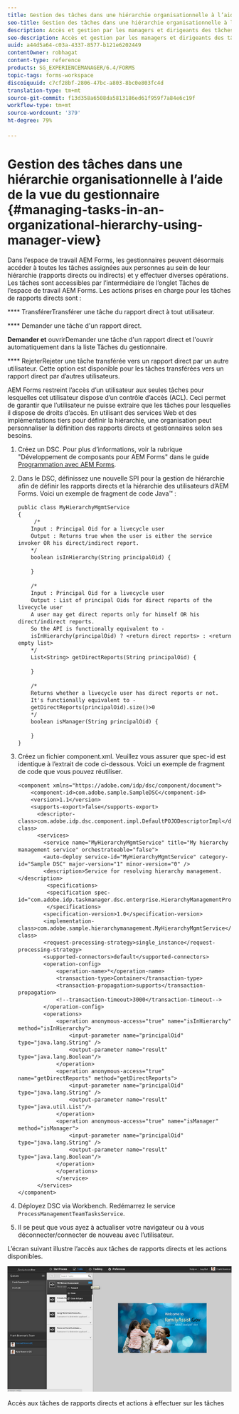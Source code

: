 ```yaml
---
title: Gestion des tâches dans une hiérarchie organisationnelle à l’aide de la vue du gestionnaire
seo-title: Gestion des tâches dans une hiérarchie organisationnelle à l’aide de la vue du gestionnaire
description: Accès et gestion par les managers et dirigeants des tâches relatives à leurs rapports directs et indirects dans l’onglet Tâches de l’espace de travail AEM Forms.
seo-description: Accès et gestion par les managers et dirigeants des tâches relatives à leurs rapports directs et indirects dans l’onglet Tâches de l’espace de travail AEM Forms.
uuid: a44d5a64-c03a-4337-8577-b121e6202449
contentOwner: robhagat
content-type: reference
products: SG_EXPERIENCEMANAGER/6.4/FORMS
topic-tags: forms-workspace
discoiquuid: c7cf28bf-2806-47bc-a803-8bc0e803fc4d
translation-type: tm+mt
source-git-commit: f13d358a6508da5813186ed61f959f7a84e6c19f
workflow-type: tm+mt
source-wordcount: '379'
ht-degree: 79%

---
```



# Gestion des tâches dans une hiérarchie organisationnelle à l’aide de la vue du gestionnaire  {#managing-tasks-in-an-organizational-hierarchy-using-manager-view}

Dans l’espace de travail AEM Forms, les gestionnaires peuvent désormais accéder à toutes les tâches assignées aux personnes au sein de leur hiérarchie (rapports directs ou indirects) et y effectuer diverses opérations. Les tâches sont accessibles par l’intermédiaire de l’onglet Tâches de l’espace de travail AEM Forms. Les actions prises en charge pour les tâches de rapports directs sont :

**** TransférerTransférer une tâche du rapport direct à tout utilisateur.

**** Demander une tâche d&#39;un rapport direct.

**Demander et** ouvrirDemander une tâche d&#39;un rapport direct et l&#39;ouvrir automatiquement dans la liste Tâches du gestionnaire.

**** RejeterRejeter une tâche transférée vers un rapport direct par un autre utilisateur. Cette option est disponible pour les tâches transférées vers un rapport direct par d’autres utilisateurs.

AEM Forms restreint l’accès d’un utilisateur aux seules tâches pour lesquelles cet utilisateur dispose d’un contrôle d’accès (ACL). Ceci permet de garantir que l’utilisateur ne puisse extraire que les tâches pour lesquelles il dispose de droits d’accès. En utilisant des services Web et des implémentations tiers pour définir la hiérarchie, une organisation peut personnaliser la définition des rapports directs et gestionnaires selon ses besoins.

1. Créez un DSC. Pour plus d’informations, voir la rubrique &quot;Développement de composants pour AEM Forms&quot; dans le guide [Programmation avec AEM Forms](https://www.adobe.com/go/learn_aemforms_programming_63).
1. Dans le DSC, définissez une nouvelle SPI pour la gestion de hiérarchie afin de définir les rapports directs et la hiérarchie des utilisateurs d’AEM Forms. Voici un exemple de fragment de code Java™ :

   ```as3
   public class MyHierarchyMgmtService 
   { 
        /*
       Input : Principal Oid for a livecycle user
       Output : Returns true when the user is either the service invoker OR his direct/indirect report.
       */
       boolean isInHierarchy(String principalOid) {
   
       }
   
       /* 
       Input : Principal Oid for a livecycle user
       Output : List of principal Oids for direct reports of the livecycle user
       A user may get direct reports only for himself OR his direct/indirect reports.
       So the API is functionally equivalent to - 
       isInHierarchy(principalOid) ? <return direct reports> : <return empty list>
       */
       List<String> getDirectReports(String principalOid) {
   
       }
   
       /* 
       Returns whether a livecycle user has direct reports or not.
       It's functionally equivalent to -
       getDirectReports(principalOid).size()>0
       */
       boolean isManager(String principalOid) {
   
       }  
   }
   ```

1. Créez un fichier component.xml. Veuillez vous assurer que spec-id est identique à l’extrait de code ci-dessous. Voici un exemple de fragment de code que vous pouvez réutiliser.

   ```as3
   <component xmlns="https://adobe.com/idp/dsc/component/document"> 
       <component-id>com.adobe.sample.SampleDSC</component-id> 
       <version>1.1</version> 
       <supports-export>false</supports-export> 
         <descriptor-class>com.adobe.idp.dsc.component.impl.DefaultPOJODescriptorImpl</descriptor-class> 
         <services> 
           <service name="MyHierarchyMgmtService" title="My hierarchy management service" orchestrateable="false"> 
           <auto-deploy service-id="MyHierarchyMgmtService" category-id="Sample DSC" major-version="1" minor-version="0" /> 
           <description>Service for resolving hierarchy management.</description> 
            <specifications> 
            <specification spec-id="com.adobe.idp.taskmanager.dsc.enterprise.HierarchyManagementProvider"/> 
            </specifications> 
           <specification-version>1.0</specification-version> 
           <implementation-class>com.adobe.sample.hierarchymanagement.MyHierarchyMgmtService</implementation-class> 
           <request-processing-strategy>single_instance</request-processing-strategy> 
           <supported-connectors>default</supported-connectors> 
           <operation-config> 
               <operation-name>*</operation-name> 
               <transaction-type>Container</transaction-type> 
               <transaction-propagation>supports</transaction-propagation> 
               <!--transaction-timeout>3000</transaction-timeout--> 
           </operation-config> 
           <operations> 
               <operation anonymous-access="true" name="isInHierarchy" method="isInHierarchy"> 
                   <input-parameter name="principalOid" type="java.lang.String" /> 
                   <output-parameter name="result" type="java.lang.Boolean"/> 
               </operation> 
               <operation anonymous-access="true" name="getDirectReports" method="getDirectReports"> 
                   <input-parameter name="principalOid" type="java.lang.String" /> 
                   <output-parameter name="result" type="java.util.List"/> 
               </operation> 
               <operation anonymous-access="true" name="isManager" method="isManager"> 
                   <input-parameter name="principalOid" type="java.lang.String" /> 
                   <output-parameter name="result" type="java.lang.Boolean"/> 
               </operation> 
               </operations> 
               </service> 
         </services>
   </component>
   ```

1. Déployez DSC via Workbench. Redémarrez le service `ProcessManagementTeamTasksService`.
1. Il se peut que vous ayez à actualiser votre navigateur ou à vous déconnecter/connecter de nouveau avec l’utilisateur.

L’écran suivant illustre l’accès aux tâches de rapports directs et les actions disponibles.

![cu_manager_vue](assets/cu_manager_view.png)

Accès aux tâches de rapports directs et actions à effectuer sur les tâches

